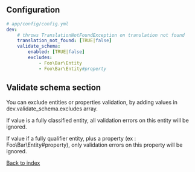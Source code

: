 Configuration
-------------

```yml
# app/config/config.yml
dev:
    # throws TranslationNotFoundException on translation not found
    translation_not_found: [TRUE|false]
    validate_schema:
        enabled: [TRUE|false]
        excludes:
            - Foo\Bar\Entity
            - Foo\Bar\Entity#property
```

Validate schema section
-----------------------

You can exclude entities or properties validation, by adding values in dev.validate_schema.excludes array.

If value is a fully classified entity, all validation errors on this entity will be ignored.

If value if a fully qualifier entity, plus a property (ex : Foo\Bar\Entity#property),
only validation errors on this property will be ignored.

[Back to index](../../README.md)

